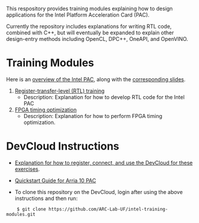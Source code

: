 This respository provides training modules explaining how to design applications for the Intel Platform Acceleration Card (PAC).

Currently the repository includes explanations for writing RTL code, combined with C++, but will eventually be expanded to explain other design-entry methods including OpenCL, DPC++, OneAPI, and OpenVINO.

# Training Modules

Here is an [overview of the Intel PAC](https://www.youtube.com/watch?v=HatHuLtZ5-0&), along with the [corresponding slides](intel_pac_overview.pptx).

1. [Register-transfer-level (RTL) training](RTL/)
    - Description: Explanation for how to develop RTL code for the Intel PAC
1. [FPGA timing optimization](timing/)
    - Description: Explanation for how to perform FPGA timing optimization.
     
# DevCloud Instructions

- [Explanation for how to register, connect, and use the DevCloud for these exercises](https://github.com/intel/FPGA-Devcloud).

- [Quickstart Guide for Arria 10 PAC](https://github.com/intel/FPGA-Devcloud/tree/master/main/QuickStartGuides/RTL_AFU_Program_PAC_Quickstart/Arria10)

- To clone this repository on the DevCloud, login after using the above instructions and then run: 
    
```
    $ git clone https://github.com/ARC-Lab-UF/intel-training-modules.git   
```
    
